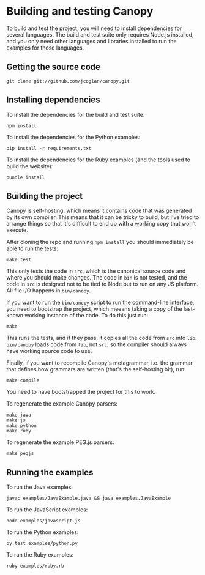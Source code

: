 # Building and testing Canopy

To build and test the project, you will need to install dependencies for several
languages. The build and test suite only requires Node.js installed, and you
only need other languages and libraries installed to run the examples for those
languages.

## Getting the source code

    git clone git://github.com/jcoglan/canopy.git

## Installing dependencies

To install the dependencies for the build and test suite:

    npm install

To install the dependencies for the Python examples:

    pip install -r requirements.txt

To install the dependencies for the Ruby examples (and the tools used to build
the website):

    bundle install

## Building the project

Canopy is self-hosting, which means it contains code that was generated by its
own compiler. This means that it can be tricky to build, but I've tried to
arrange things so that it's difficult to end up with a working copy that won't
execute.

After cloning the repo and running `npm install` you should immediately be able
to run the tests:

    make test

This only tests the code in `src`, which is the canonical source code and where
you should make changes. The code in `bin` is not tested, and the code in `src`
is designed not to be tied to Node but to run on any JS platform. All file I/O
happens in `bin/canopy`.

If you want to run the `bin/canopy` script to run the command-line interface,
you need to bootstrap the project, which meeans taking a copy of the last-known
working instance of the code. To do this just run:

    make

This runs the tests, and if they pass, it copies all the code from `src` into
`lib`. `bin/canopy` loads code from `lib`, not `src`, so the compiler should
always have working source code to use.

Finally, if you want to recompile Canopy's metagrammar, i.e. the grammar that
defines how grammars are written (that's the self-hosting bit), run:

    make compile

You need to have bootstrapped the project for this to work.

To regenerate the example Canopy parsers:

    make java
    make js
    make python
    make ruby

To regenerate the example PEG.js parsers:

    make pegjs

## Running the examples

To run the Java examples:

    javac examples/JavaExample.java && java examples.JavaExample

To run the JavaScript examples:

    node examples/javascript.js

To run the Python examples:

    py.test examples/python.py

To run the Ruby examples:

    ruby examples/ruby.rb
